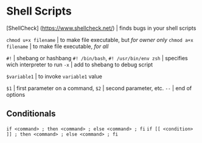 # Shell Scripts

[ShellCheck] (https://www.shellcheck.net/) | finds bugs in your shell scripts

`chmod u+x filename` | to make file executable, but *for owner only*
`chmod a+x filename` | to make file executable, *for all*

`#!` | shebang or hashbang
`#! /bin/bash`, `#! /usr/bin/env zsh` | specifies wich interpreter to run
`-x` | add to shebang to debug script

`$variable1` | to invoke `variable1` value

`$1` | first parameter on a command, `$2` | second parameter, etc.
`--` | end of options

## Conditionals

`if <command> ; then <command> ; else <command> ; fi`
`if [[ <condition> ]] ; then <command> ; else <command> ; fi`